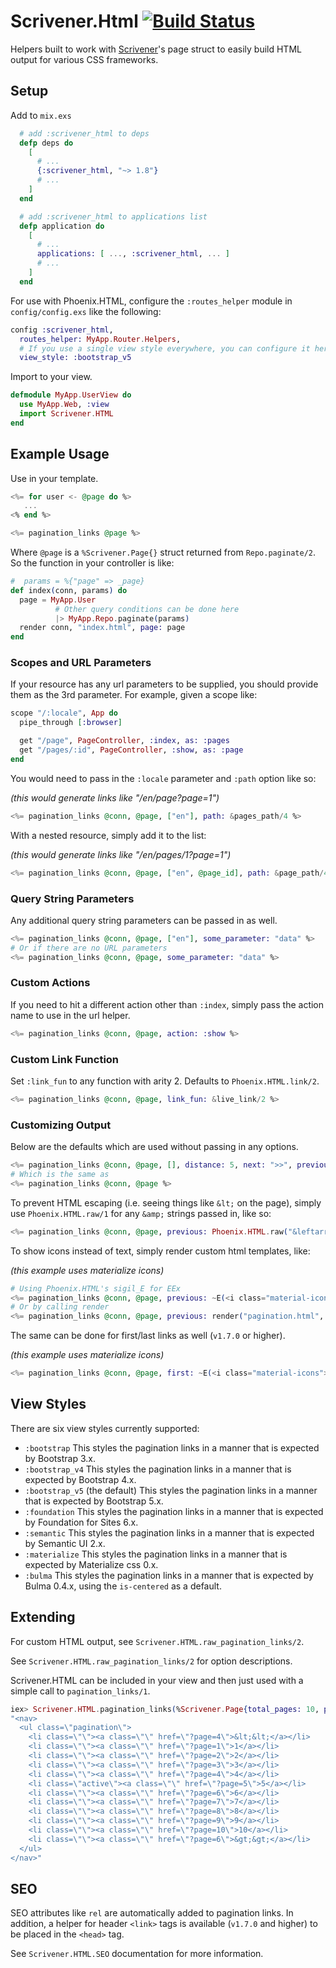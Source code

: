 # Scrivener.Html [![Build Status](https://semaphoreci.com/api/v1/projects/3b1ad27c-8991-4208-94d0-0bae42108482/638637/badge.svg)](https://semaphoreci.com/mgwidmann/scrivener_html)

Helpers built to work with [Scrivener](https://github.com/drewolson/scrivener)'s page struct to easily build HTML output for various CSS frameworks.

## Setup

Add to `mix.exs`

```elixir
  # add :scrivener_html to deps
  defp deps do
    [
      # ...
      {:scrivener_html, "~> 1.8"}
      # ...
    ]
  end

  # add :scrivener_html to applications list
  defp application do
    [
      # ...
      applications: [ ..., :scrivener_html, ... ]
      # ...
    ]
  end
```

For use with Phoenix.HTML, configure the `:routes_helper` module in `config/config.exs`
like the following:

```elixir
config :scrivener_html,
  routes_helper: MyApp.Router.Helpers,
  # If you use a single view style everywhere, you can configure it here. See View Styles below for more info.
  view_style: :bootstrap_v5
```

Import to your view.

```elixir
defmodule MyApp.UserView do
  use MyApp.Web, :view
  import Scrivener.HTML
end
```

## Example Usage

Use in your template.

```elixir
<%= for user <- @page do %>
   ...
<% end %>

<%= pagination_links @page %>
```

Where `@page` is a `%Scrivener.Page{}` struct returned from `Repo.paginate/2`.
So the function in your controller is like:

```elixir
#  params = %{"page" => _page}
def index(conn, params) do
  page = MyApp.User
          # Other query conditions can be done here
          |> MyApp.Repo.paginate(params)
  render conn, "index.html", page: page
end
```

### Scopes and URL Parameters

If your resource has any url parameters to be supplied, you should provide them as the 3rd parameter. For example, given a scope like:

```elixir
scope "/:locale", App do
  pipe_through [:browser]

  get "/page", PageController, :index, as: :pages
  get "/pages/:id", PageController, :show, as: :page
end
```

You would need to pass in the `:locale` parameter and `:path` option like so:

_(this would generate links like "/en/page?page=1")_

```elixir
<%= pagination_links @conn, @page, ["en"], path: &pages_path/4 %>
```

With a nested resource, simply add it to the list:

_(this would generate links like "/en/pages/1?page=1")_

```elixir
<%= pagination_links @conn, @page, ["en", @page_id], path: &page_path/4, action: :show %>
```

### Query String Parameters

Any additional query string parameters can be passed in as well.

```elixir
<%= pagination_links @conn, @page, ["en"], some_parameter: "data" %>
# Or if there are no URL parameters
<%= pagination_links @conn, @page, some_parameter: "data" %>
```

### Custom Actions

If you need to hit a different action other than `:index`, simply pass the action name to use in the url helper.

```elixir
<%= pagination_links @conn, @page, action: :show %>
```

### Custom Link Function

Set `:link_fun` to any function with arity 2. Defaults to `Phoenix.HTML.link/2`.

```elixir
<%= pagination_links @conn, @page, link_fun: &live_link/2 %>
```

### Customizing Output

Below are the defaults which are used without passing in any options.

```elixir
<%= pagination_links @conn, @page, [], distance: 5, next: ">>", previous: "<<", first: true, last: true, view_style: :bootstrap_v5 %>
# Which is the same as
<%= pagination_links @conn, @page %>
```

To prevent HTML escaping (i.e. seeing things like `&lt;` on the page), simply use `Phoenix.HTML.raw/1` for any `&amp;` strings passed in, like so:

```elixir
<%= pagination_links @conn, @page, previous: Phoenix.HTML.raw("&leftarrow;"), next: Phoenix.HTML.raw("&rightarrow;") %>
```

To show icons instead of text, simply render custom html templates, like:

_(this example uses materialize icons)_

```elixir
# Using Phoenix.HTML's sigil_E for EEx
<%= pagination_links @conn, @page, previous: ~E(<i class="material-icons">chevron_left</i>), next: ~E(<i class="material-icons">chevron_right</i>) %>
# Or by calling render
<%= pagination_links @conn, @page, previous: render("pagination.html", direction: :prev), next: render("pagination.html", direction: :next)) %>
```

The same can be done for first/last links as well (`v1.7.0` or higher).

_(this example uses materialize icons)_

```elixir
<%= pagination_links @conn, @page, first: ~E(<i class="material-icons">chevron_left</i>), last: ~E(<i class="material-icons">chevron_right</i>) %>
```

## View Styles

There are six view styles currently supported:

- `:bootstrap` This styles the pagination links in a manner that
  is expected by Bootstrap 3.x.
- `:bootstrap_v4` This styles the pagination links in a manner that
  is expected by Bootstrap 4.x.
- `:bootstrap_v5` (the default) This styles the pagination links in a manner that
  is expected by Bootstrap 5.x.
- `:foundation` This styles the pagination links in a manner that is expected
  by Foundation for Sites 6.x.
- `:semantic` This styles the pagination links in a manner that is expected by
  Semantic UI 2.x.
- `:materialize` This styles the pagination links in a manner that
  is expected by Materialize css 0.x.
- `:bulma` This styles the pagination links in a manner that is expected by Bulma 0.4.x, using the `is-centered` as a default.

## Extending

For custom HTML output, see `Scrivener.HTML.raw_pagination_links/2`.

See `Scrivener.HTML.raw_pagination_links/2` for option descriptions.

Scrivener.HTML can be included in your view and then just used with a simple call to `pagination_links/1`.

```elixir
iex> Scrivener.HTML.pagination_links(%Scrivener.Page{total_pages: 10, page_number: 5}) |> Phoenix.HTML.safe_to_string()
"<nav>
  <ul class=\"pagination\">
    <li class=\"\"><a class=\"\" href=\"?page=4\">&lt;&lt;</a></li>
    <li class=\"\"><a class=\"\" href=\"?page=1\">1</a></li>
    <li class=\"\"><a class=\"\" href=\"?page=2\">2</a></li>
    <li class=\"\"><a class=\"\" href=\"?page=3\">3</a></li>
    <li class=\"\"><a class=\"\" href=\"?page=4\">4</a></li>
    <li class=\"active\"><a class=\"\" href=\"?page=5\">5</a></li>
    <li class=\"\"><a class=\"\" href=\"?page=6\">6</a></li>
    <li class=\"\"><a class=\"\" href=\"?page=7\">7</a></li>
    <li class=\"\"><a class=\"\" href=\"?page=8\">8</a></li>
    <li class=\"\"><a class=\"\" href=\"?page=9\">9</a></li>
    <li class=\"\"><a class=\"\" href=\"?page=10\">10</a></li>
    <li class=\"\"><a class=\"\" href=\"?page=6\">&gt;&gt;</a></li>
  </ul>
</nav>"
```

## SEO

SEO attributes like `rel` are automatically added to pagination links. In addition, a helper for header `<link>` tags is available (`v1.7.0` and higher) to be placed in the `<head>` tag.

See `Scrivener.HTML.SEO` documentation for more information.
